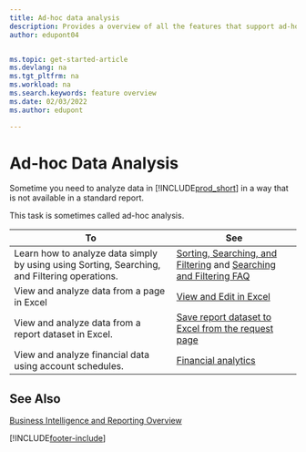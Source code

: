 ```yaml
---
title: Ad-hoc data analysis
description: Provides a overview of all the features that support ad-hoc data analysis tasks in the Business Central product.
author: edupont04


ms.topic: get-started-article
ms.devlang: na
ms.tgt_pltfrm: na
ms.workload: na
ms.search.keywords: feature overview
ms.date: 02/03/2022
ms.author: edupont

---
```

# Ad-hoc Data Analysis

Sometime you need to analyze data in [!INCLUDE[prod_short](includes/prod_short.md)] in a way that is not available in a standard report.

This task is sometimes called ad-hoc analysis. 

| To | See |
| --- | --- |
| Learn how to analyze data simply by using using Sorting, Searching, and Filtering operations. | [Sorting, Searching, and Filtering](ui-enter-criteria-filters.md) and [Searching and Filtering FAQ](ui-search-filter-faq.yml) |
| View and analyze data from a page in Excel | [View and Edit in Excel](across-work-with-excel.md) |
| View and analyze data from a report dataset in Excel. | [Save report dataset to Excel from the request page](/dynamics365-release-plan/2021wave1/smb/dynamics365-business-central/save-report-dataset-excel-request-page) |
| View and analyze financial data using account schedules. | [Financial analytics](bi.md) |

## See Also

[Business Intelligence and Reporting Overview](ui-work-report.md)


[!INCLUDE[footer-include](includes/footer-banner.md)]